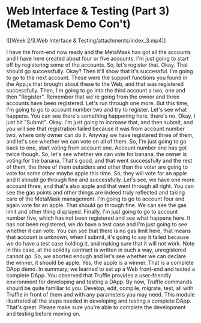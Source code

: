 # Web Interface & Testing (Part 3) (Metamask Demo Con't)

![[Week 2/3.Web Interface & Testing/attachments/index_3.mp4]]

I have the front-end now ready and the MetaMask has got all the accounts and I have here created about four or five accounts. I'm just going to start off by registering some of the accounts. So, let's register that. Okay. That should go successfully. Okay? Then it'll show that it's successful. I'm going to go to the next account. These were the support functions you found in the App.js that brought about these to the Web, and that was registered successfully. Then, I'm going to go into the third account a two, one and then "Register". Remember that we're going from the owner and three accounts have been registered. Let's run through one more. But this time, I'm going to go to account number two and try to register. Let's see what happens. You can see there's something happening here, there's no. Okay, I just hit "Submit". Okay. I'm just going to increase that, and then submit, and you will see that registration failed because it was from account number two, where only owner can do it. Anyway we have registered three of them, and let's see whether we can vote on all of them. So, I'm just going to go back to one, start voting from account one. Account number one has got twice though. So, let's see whether we can vote for banana, the owner is voting for the banana. That's good, and that went successfully and the rest of them, the three of them outsiders and other than the voter are going to vote for some other maybe apple this time. So, they will vote for an apple and it should go through fine and successfully. Let's see, we have one more account three, and that's also apple and that went through all right. You can see the gas points and other things are indeed truly reflected and taking care of the MetaMask management. I'm going to go to account four and again vote for an apple. That should go through fine. We can see the gas limit and other thing displayed. Finally, I'm just going to go to account number five, which has not been registered and see what happens here. It has not been registered, we do have a test case and I'm just going to see whether it can vote. You can see that there is no gas limit here, that means that account is unknown, when I submit, it's going to say it failed because we do have a test case holding it, and making sure that it will not work. Note in this case, at the solidity contract is written in such a way, unregistered cannot go. So, we aborted enough and let's see whether we can declare the winner, it should be apple. Yes, the apple is a winner. That is a complete DApp demo. In summary, we learned to set up a Web front-end and tested a complete DApp. You observed that Truffle provides a user-friendly environment for developing and testing a DApp. By now, Truffle commands should be quite familiar to you. Develop, edit, compile, migrate, test, all with Truffle in front of them and with any parameters you may need. This module illustrated all the steps needed in developing and testing a complete DApp. That's great. Please make sure you're able to complete the development and testing before moving on.